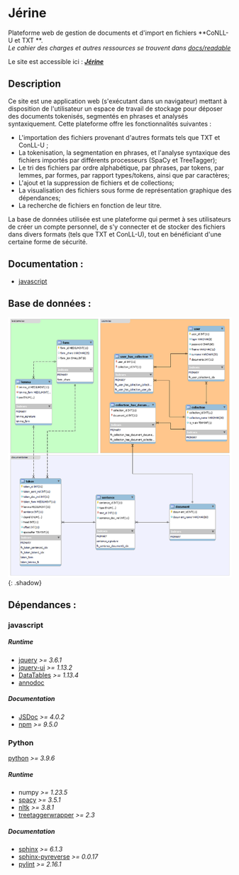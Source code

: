 # Jérine

Plateforme web de gestion de documents et d'import en fichiers **CoNLL-U et TXT **.  
*Le cahier des charges et autres ressources se trouvent dans [docs/readable](/docs/readable)*  

Le site est accessible ici : [***Jérine***](http://i3l.univ-grenoble-alpes.fr/~bourdillat/Jerine/) 

## Description 
Ce site est une application web (s'exécutant dans un navigateur) mettant à disposition de l'utilisateur un espace de travail de stockage pour déposer des documents tokenisés, segmentés en phrases et analysés syntaxiquement. 
Cette plateforme offre les fonctionnalités suivantes :
- L'importation des fichiers provenant d'autres formats tels que TXT et ConLL-U ;
- La tokenisation, la segmentation en phrases, et l'analyse syntaxique des fichiers importés par différents processeurs (SpaCy et TreeTagger);
- Le tri des fichiers par ordre alphabétique, par phrases, par tokens, par lemmes, par formes, par rapport types/tokens, ainsi que par caractères;
- L'ajout et la suppression de fichiers et de collections;
- La visualisation des fichiers sous forme de représentation graphique des dépendances;
- La recherche de fichiers en fonction de leur titre.

La base de données utilisée est une plateforme qui permet à ses utilisateurs de créer un compte personnel, de s'y connecter et de stocker des fichiers dans divers formats (tels que TXT et ConLL-U), tout en bénéficiant d'une certaine forme de sécurité.

## Documentation :
- [javascript](/docs/js/)

## Base de données :
![diagramme de la base de données](/docs/readable/db.png "base de données de l'application"){: .shadow}

## Dépendances :

### javascript

##### *Runtime*
- [jquery](https://jquery.com/) *>= 3.6.1*  
- [jquery-ui](https://jqueryui.com/)  *>= 1.13.2*  
- [DataTables](https://datatables.net/) *>= 1.13.4* 
- [annodoc](https://spyysalo.github.io/annodoc/)  

##### *Documentation* 
- [JSDoc](https://jsdoc.app/) *>= 4.0.2*  
- [npm](https://www.npmjs.com/) *>= 9.5.0*  

### Python
[python](https://www.python.org/) *>= 3.9.6*  

##### *Runtime*
- numpy *>= 1.23.5*  
- [spacy](https://spacy.io/) *>= 3.5.1*  
- [nltk](https://www.nltk.org/) *>= 3.8.1*  
- [treetaggerwrapper](https://treetaggerwrapper.readthedocs.io/en/latest/) *>= 2.3*  

##### *Documentation*
- [sphinx](https://www.sphinx-doc.org/en/master/) *>= 6.1.3*  
- [sphinx-pyreverse](https://github.com/alendit/sphinx-pyreverse) *>= 0.0.17*  
- [pylint](https://pylint.readthedocs.io/en/latest/) *>= 2.16.1*  

